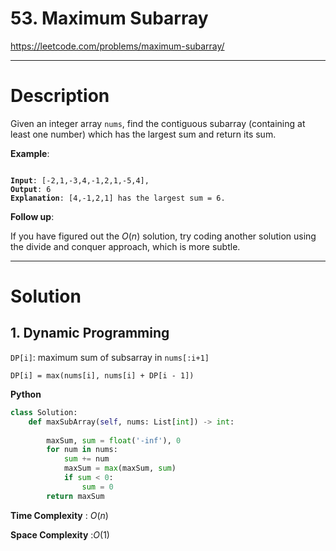 # 53. Maximum Subarray

https://leetcode.com/problems/maximum-subarray/

---

# Description

Given an integer array `nums`, find the contiguous subarray (containing at least one number) which has the largest sum and return its sum.

**Example**:

<pre><code>
<b>Input</b>: [-2,1,-3,4,-1,2,1,-5,4],
<b>Output</b>: 6
<b>Explanation</b>: [4,-1,2,1] has the largest sum = 6.
</code></pre>

**Follow up**:

If you have figured out the $O(n)$ solution, try coding another solution using the divide and conquer approach, which is more subtle.

---

# Solution

## 1. Dynamic Programming

`DP[i]`: maximum sum of subsarray in `nums[:i+1]`

`DP[i] = max(nums[i], nums[i] + DP[i - 1])`

**Python**
```python
class Solution:
    def maxSubArray(self, nums: List[int]) -> int:
        
        maxSum, sum = float('-inf'), 0
        for num in nums:
            sum += num
            maxSum = max(maxSum, sum)
            if sum < 0:
                sum = 0
        return maxSum
```

**Time Complexity** : $O(n)$

**Space Complexity** :$O(1)$